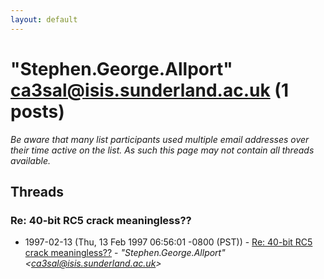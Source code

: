 ```yaml
---
layout: default
---
```


# "Stephen.George.Allport" <ca3sal@isis.sunderland.ac.uk> (1 posts)

_Be aware that many list participants used multiple email addresses over their time active on the list. As such this page may not contain all threads available._

## Threads

### Re: 40-bit RC5 crack meaningless??
+ 1997-02-13 (Thu, 13 Feb 1997 06:56:01 -0800 (PST)) - [Re: 40-bit RC5 crack meaningless??](/archive/1997/02/a006c3c352c90ab7555d636d8dab8decc15a439a4fe87c6ad2eb91a5f54652c8) - _"Stephen.George.Allport" \<ca3sal@isis.sunderland.ac.uk\>_


